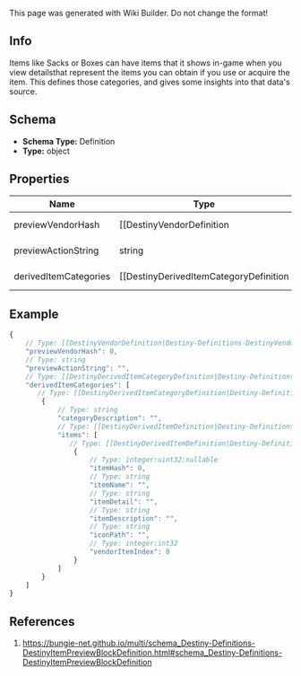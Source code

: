 <span class="wiki-builder">This page was generated with Wiki Builder. Do not change the format!</span>

## Info
Items like Sacks or Boxes can have items that it shows in-game when you view detailsthat represent the items you can obtain if you use or acquire the item. This defines those categories, and gives some insights into that data's source.

## Schema
* **Schema Type:** Definition
* **Type:** object

## Properties
Name | Type | Description
---- | ---- | -----------
previewVendorHash | [[DestinyVendorDefinition|Destiny-Definitions-DestinyVendorDefinition]]:ManifestDefinition:integer:uint32 | If the preview data is derived from a fake &quot;Preview&quot; Vendor, this willbe the hash identifier for the DestinyVendorDefinition of that fake vendor.
previewActionString | string | If the preview has an associated action (like &quot;Open&quot;), this will be the localizedstring for that action.
derivedItemCategories | [[DestinyDerivedItemCategoryDefinition|Destiny-Definitions-Items-DestinyDerivedItemCategoryDefinition]]:Definition[] | This is a list of the items being previewed, categorized in the same way as they arein the preview UI.

## Example
```javascript
{
    // Type: [[DestinyVendorDefinition|Destiny-Definitions-DestinyVendorDefinition]]:ManifestDefinition:integer:uint32
    "previewVendorHash": 0,
    // Type: string
    "previewActionString": "",
    // Type: [[DestinyDerivedItemCategoryDefinition|Destiny-Definitions-Items-DestinyDerivedItemCategoryDefinition]]:Definition[]
    "derivedItemCategories": [
       // Type: [[DestinyDerivedItemCategoryDefinition|Destiny-Definitions-Items-DestinyDerivedItemCategoryDefinition]]:Definition
        {
            // Type: string
            "categoryDescription": "",
            // Type: [[DestinyDerivedItemDefinition|Destiny-Definitions-Items-DestinyDerivedItemDefinition]]:Definition[]
            "items": [
               // Type: [[DestinyDerivedItemDefinition|Destiny-Definitions-Items-DestinyDerivedItemDefinition]]:Definition
                {
                    // Type: integer:uint32:nullable
                    "itemHash": 0,
                    // Type: string
                    "itemName": "",
                    // Type: string
                    "itemDetail": "",
                    // Type: string
                    "itemDescription": "",
                    // Type: string
                    "iconPath": "",
                    // Type: integer:int32
                    "vendorItemIndex": 0
                }
            ]
        }
    ]
}

```

## References
1. https://bungie-net.github.io/multi/schema_Destiny-Definitions-DestinyItemPreviewBlockDefinition.html#schema_Destiny-Definitions-DestinyItemPreviewBlockDefinition
